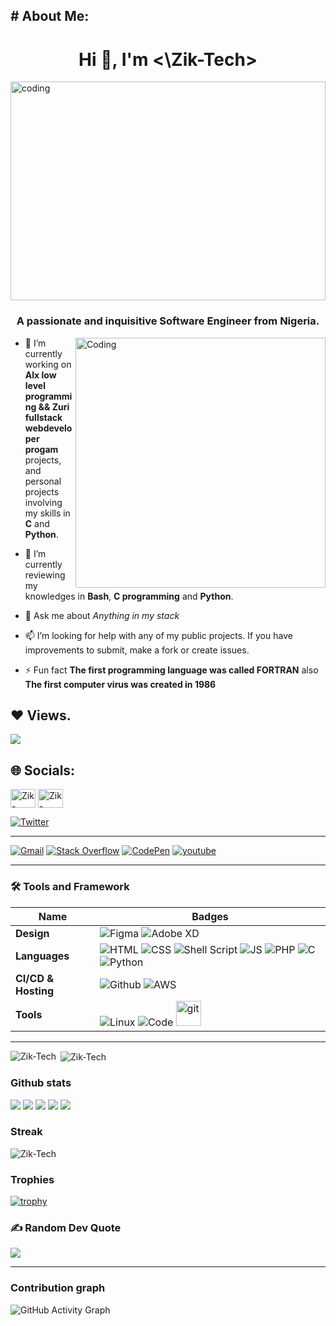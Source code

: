 <h2># About Me: </h2>
<h1 align="center">Hi 👋, I'm <\Zik-Tech></h1>
 
 <img alt="coding" width="100%" height="350" src="https://user-images.githubusercontent.com/111295757/193407828-ea527bf8-1cf2-4041-8221-bb625f68e5f6.gif" />

<h3 align="center">A passionate and inquisitive Software Engineer from Nigeria.</h3>
<img align= "right" alt="Coding" width="400" src="https://cdn.dribbble.com/users/1162077/screenshots/3848914/media/320984a9ca58b3c73274c9259ecf6de8.gif">

- 🔭  I’m currently working on **Alx low level programming && Zuri fullstack webdeveloper progam** projects, and personal projects involving my skills in **C** and **Python**.

- 🌱 I’m currently reviewing my knowledges in **Bash**, **C programming** and **Python**.

- 💬 Ask me about *Anything in my stack*

- 📫 I’m looking for help with any of my public projects. If you have improvements to submit, make a fork or create issues.

- ⚡ Fun fact **The first programming language was called FORTRAN** also **The first computer virus was created in 1986**

## ❤ Views.
[![](https://visitcount.itsvg.in/api?id=Zik-Tech&icon=0&color=1)](https://visitcount.itsvg.in)
<br>

## 🌐 Socials:
<p align="left">
<a href="https://www.linkedin.com/in/isaac-adio-874243246/" target="blank"><img align="center" src="https://raw.githubusercontent.com/rahuldkjain/github-profile-readme-generator/master/src/images/icons/Social/linked-in-alt.svg" alt="Zik-Tech" height="30" width="40" /></a>
<a href="https://"https://www.facebook.com/profile.php?id=100080991590414" target="blank"><img align="center" src="https://raw.githubusercontent.com/rahuldkjain/github-profile-readme-generator/master/src/images/icons/Social/facebook.svg" alt="Zik-Tech" height="30" width="40" /></a>

[![Twitter](https://img.shields.io/badge/twitter-%231DA1F2.svg?&style=for-the-badge&logo=twitter&logoColor=white)](https://twitter.com/ZikTech1)
</p>

----

[![Gmail](https://img.shields.io/badge/gmail-D14836?&style=for-the-badge&logo=gmail&logoColor=white)](adioisaac24@gmail.com)
[![Stack Overflow](https://img.shields.io/badge/-Stackoverflow-FE7A16?style=for-the-badge&logo=stack-overflow&logoColor=white)](https://stackoverflow.com/users/20093152/zik-tech)
[![CodePen](https://img.shields.io/badge/Codepen-000000?style=for-the-badge&logo=codepen&logoColor=white)](https://codepen.io/zik-tech)
[![youtube](https://img.shields.io/badge/youtube-ff0000?style=for-the-badge&logo=youtube&logoColor=white)](https://www.youtube.com/channel/UCQoK2Mq65niTEahH1QCSghg)

----
### 🛠 Tools and Framework

Name | Badges
--- | ---
**Design**  |  ![Figma](https://img.shields.io/badge/figma-%23F24E1E.svg?style=for-the-badge&logo=figma&logoColor=white) ![Adobe XD](https://img.shields.io/badge/Adobe%20XD-470137?style=for-the-badge&logo=Adobe%20XD&logoColor=#FF61F6)
**Languages**  |  ![HTML](https://img.shields.io/badge/html5-%23E34F26.svg?style=for-the-badge&logo=html5&logoColor=white) ![CSS](https://img.shields.io/badge/css3-%231572B6.svg?style=for-the-badge&logo=css3&logoColor=white) ![Shell Script](https://img.shields.io/badge/shell_script-%23121011.svg?style=plastic&logo=gnu-bash&logoColor=white) ![JS](https://img.shields.io/badge/javascript-%23323330.svg?style=for-the-badge&logo=javascript&logoColor=%23F7DF1E) ![PHP](https://img.shields.io/badge/php-%23777BB4.svg?style=for-the-badge&logo=php&logoColor=white) ![C](https://img.shields.io/badge/c-%2300599C.svg?style=for-the-badge&logo=c&logoColor=white) ![Python](https://img.shields.io/badge/python-%2314354C.svg?style=for-the-badge&logo=python&logoColor=white)
**CI/CD & Hosting**   | ![Github](https://img.shields.io/badge/github-%23121011.svg?style=for-the-badge&logo=github&logoColor=white)  ![AWS](https://img.shields.io/badge/AWS-%23FF9900.svg?style=for-the-badge&logo=amazon-aws&logoColor=white)
**Tools**  |  ![Linux](https://img.shields.io/badge/Linux-FCC624?style=for-the-badge&logo=linux&logoColor=black) ![Code](https://img.shields.io/badge/VisualStudioCode-0078d7.svg?style=for-the-badge&logo=visual-studio-code&logoColor=white)  <a href="https://git-scm.com/" target="_blank" rel="noreferrer"> <img src="https://www.vectorlogo.zone/logos/git-scm/git-scm-icon.svg" alt="git" width="40" height="40"/> </a>

----
<!-----------------------------------------------------------------------
<h3 align="left">Languages and Tools:</h3>

<p align="left"> <a href="https://www.gnu.org/software/bash/" target="_blank" rel="noreferrer"> <img src="https://www.vectorlogo.zone/logos/gnu_bash/gnu_bash-icon.svg" alt="bash" width="40" height="40"/> </a>
<a href="https://getbootstrap.com" target="_blank" rel="noreferrer"> <img src="https://raw.githubusercontent.com/devicons/devicon/master/icons/bootstrap/bootstrap-plain-wordmark.svg" alt="bootstrap" width="40" height="40"/> </a>
<a href="https://www.cprogramming.com/" target="_blank" rel="noreferrer"> <img src="https://raw.githubusercontent.com/devicons/devicon/master/icons/c/c-original.svg" alt="c" width="40" height="40"/> </a>
 <a href="https://www.w3schools.com/css/" target="_blank" rel="noreferrer"> <img src="https://raw.githubusercontent.com/devicons/devicon/master/icons/css3/css3-original-wordmark.svg" alt="css3" width="40" height="40"/> </a>
 <a href="https://git-scm.com/" target="_blank" rel="noreferrer"> <img src="https://www.vectorlogo.zone/logos/git-scm/git-scm-icon.svg" alt="git" width="40" height="40"/> </a>
 <a href="https://www.w3.org/html/" target="_blank" rel="noreferrer"> <img src="https://raw.githubusercontent.com/devicons/devicon/master/icons/html5/html5-original-wordmark.svg" alt="html5" width="40" height="40"/> </a>
 <a href="https://developer.mozilla.org/en-US/docs/Web/JavaScript" target="_blank" rel="noreferrer"> <img src="https://raw.githubusercontent.com/devicons/devicon/master/icons/javascript/javascript-original.svg" alt="javascript" width="40" height="40"/> </a>
  <a href="https://www.mysql.com/" target="_blank" rel="noreferrer"> <img src="https://raw.githubusercontent.com/devicons/devicon/master/icons/mysql/mysql-original-wordmark.svg" alt="mysql" width="40" height="40"/> </a>
  <a href="https://www.python.org" target="_blank" rel="noreferrer"> <img src="https://raw.githubusercontent.com/devicons/devicon/master/icons/python/python-original.svg" alt="python" width="40" height="40"/> </a>
  <a href="https://reactjs.org/" target="_blank" rel="noreferrer"> <img src="https://raw.githubusercontent.com/devicons/devicon/master/icons/react/react-original-wordmark.svg" alt="react" width="40" height="40"/> </a> </p>


 <p><img align="left" src="https://github-readme-stats.vercel.app/api/top-langs?username=Zik-Tech&show_icons=true&locale=en&layout=compact" alt="Zik-Tech" /></p>

<p>&nbsp;<img align="center" src="https://github-readme-stats.vercel.app/api?username=Zik-Tech&show_icons=true&locale=en" alt="Zik-Tech"/></p>

 ![Dart](https://img.shields.io/badge/dart-%230175C2.svg?style=for-the-badge&logo=dart&logoColor=white) <img src="https://img.shields.io/badge/JavaScript-323330?style=for-the-badge&logo=javascript&logoColor=F7DF1E" /> <img src="https://img.shields.io/badge/CSS3-1572B6?style=for-the-badge&logo=css3&logoColor=white" /> <img src="https://img.shields.io/badge/HTML5-E34F26?style=for-the-badge&logo=html5&logoColor=white" />

![Flutter](https://img.shields.io/badge/Flutter-%2302569B.svg?style=for-the-badge&logo=Flutter&logoColor=white) <img src="https://img.shields.io/badge/React-20232A?style=for-the-badge&logo=react&logoColor=61DAFB" /> ![Express](https://img.shields.io/badge/Express-000?style=for-the-badge&logo=express&logoColor=white)

![Netlify](https://img.shields.io/badge/netlify-%23000000.svg?style=for-the-badge&logo=netlify&logoColor=#00C7B7)
![MongoDB](https://img.shields.io/badge/MongoDB-%234ea94b.svg?style=for-the-badge&logo=mongodb&logoColor=white)
-------------------------------------------------->


<p><img align="left" src="https://github-readme-stats.vercel.app/api/top-langs?username=Zik-Tech&show_icons=true&locale=en&layout=compact" alt="Zik-Tech" /></p>

<p>&nbsp;<img align="center" src="https://github-readme-stats.vercel.app/api?username=Zik-Tech&show_icons=true&locale=en" alt="Zik-Tech"/></p>


### Github stats


![](http://github-profile-summary-cards.vercel.app/api/cards/profile-details?username=Zik-Tech&theme=dracula)
![](http://github-profile-summary-cards.vercel.app/api/cards/repos-per-language?username=Zik-Tech&theme=dracula)
![](http://github-profile-summary-cards.vercel.app/api/cards/most-commit-language?username=Zik-Tech&theme=dracula)
![](http://github-profile-summary-cards.vercel.app/api/cards/stats?username=Zik-Tech&theme=dracula)
![](http://github-profile-summary-cards.vercel.app/api/cards/productive-time?username=Zik-Tech&theme=dracula&utcOffset=8)



<!-----------------------------------------------------------------------------------
### Tools & Technologies

![HTML](https://img.shields.io/badge/html5-%23E34F26.svg?style=for-the-badge&logo=html5&logoColor=white) ![CSS](https://img.shields.io/badge/css3-%231572B6.svg?style=for-the-badge&logo=css3&logoColor=white) ![JS](https://img.shields.io/badge/javascript-%23323330.svg?style=for-the-badge&logo=javascript&logoColor=%23F7DF1E) ![PHP](https://img.shields.io/badge/php-%23777BB4.svg?style=for-the-badge&logo=php&logoColor=white)
![Python](https://img.shields.io/badge/python-%2314354C.svg?style=for-the-badge&logo=python&logoColor=white) ![Markdown](https://img.shields.io/badge/markdown-%23000000.svg?style=for-the-badge&logo=markdown&logoColor=white)
![Bootstrap](https://img.shields.io/badge/bootstrap-%23563D7C.svg?style=for-the-badge&logo=bootstrap&logoColor=white) ![TailwindCSS](https://img.shields.io/badge/tailwindcss-%2338B2AC.svg?style=for-the-badge&logo=tailwind-css&logoColor=white) ![React](https://img.shields.io/badge/React-20232A?style=for-the-badge&logo=react&logoColor=61DAFB) ![Laravel](https://img.shields.io/badge/laravel-%23FF2D20.svg?style=for-the-badge&logo=laravel&logoColor=white) ![Flask](https://img.shields.io/badge/flask-%23000.svg?style=for-the-badge&logo=flask&logoColor=white)
![MySQL](https://img.shields.io/badge/mysql-%2300f.svg?style=for-the-badge&logo=mysql&logoColor=white) ![Firebase](https://img.shields.io/badge/firebase-%23039BE5.svg?style=for-the-badge&logo=firebase)
![Git](https://img.shields.io/badge/git-%23F05033.svg?style=for-the-badge&logo=git&logoColor=white)  ![Github](https://img.shields.io/badge/github-%23121011.svg?style=for-the-badge&logo=github&logoColor=white) ![Bitbucket](https://img.shields.io/badge/bitbucket-%230047B3.svg?style=for-the-badge&logo=bitbucket&logoColor=white)
![Linux](https://img.shields.io/badge/Linux-FCC624?style=for-the-badge&logo=linux&logoColor=black) ![Code](https://img.shields.io/badge/VisualStudioCode-0078d7.svg?style=for-the-badge&logo=visual-studio-code&logoColor=white) ![C](https://img.shields.io/badge/c-%2300599C.svg?style=plastic&logo=c&logoColor=white) ![Java](https://img.shields.io/badge/java-%23ED8B00.svg?style=plastic&logo=java&logoColor=white) ![Kotlin](https://img.shields.io/badge/kotlin-%230095D5.svg?style=plastic&logo=kotlin&logoColor=white) ![Shell Script](https://img.shields.io/badge/shell_script-%23121011.svg?style=plastic&logo=gnu-bash&logoColor=white) ![Swift](https://img.shields.io/badge/swift-F54A2A?style=plastic&logo=swift&logoColor=white) ![.Net](https://img.shields.io/badge/.NET-5C2D91?style=plastic&logo=.net&logoColor=white) ![NodeJS](https://img.shields.io/badge/node.js-6DA55F?style=plastic&logo=node.js&logoColor=white)

---------------------------------------------------------------------------->
### Streak

<p><img align="center" src="https://github-readme-streak-stats.herokuapp.com/?user=Zik-Tech&" alt="Zik-Tech" /></p>

### Trophies
[![trophy](https://github-profile-trophy.vercel.app/?username=Zik-Tech&column=7)](https://github.com/ryo-ma/github-profile-trophy)

### ✍️ Random Dev Quote

![](https://quotes-github-readme.vercel.app/api?type=horizontal&theme=merko)

---

### Contribution graph
![GitHub Activity Graph](https://activity-graph.herokuapp.com/graph?username=Zik-Tech)
